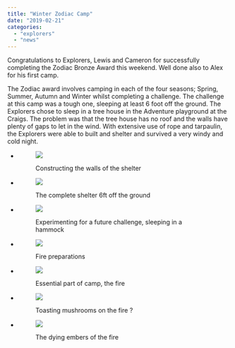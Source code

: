 ```yaml
---
title: "Winter Zodiac Camp"
date: "2019-02-21"
categories: 
  - "explorers"
  - "news"
---
```


Congratulations to Explorers, Lewis and Cameron for successfully completing the Zodiac Bronze Award this weekend. Well done also to Alex for his first camp.

The Zodiac award involves camping in each of the four seasons; Spring, Summer, Autumn and Winter whilst completing a challenge. The challenge at this camp was a tough one, sleeping at least 6 foot off the ground. The Explorers chose to sleep in a tree house in the Adventure playground at the Craigs. The problem was that the tree house has no roof and the walls have plenty of gaps to let in the wind. With extensive use of rope and tarpaulin, the Explorers were able to built and shelter and survived a very windy and cold night.

- <figure>
    
    [![](https://7thwhitburnscouts.org.uk/wp-content/uploads/2022/01/ac961-img_20190216_172246636.jpg?w=1024&h=768)](https://7thwhitburnscouts.org.uk/wp-content/uploads/2022/01/ac961-img_20190216_172246636.jpg?w=1024&h=768)
    
    <figcaption>
    
    Constructing the walls of the shelter
    
    </figcaption>
    
    </figure>
    
- <figure>
    
    [![](https://7thwhitburnscouts.org.uk/wp-content/uploads/2022/01/9c8aa-img_20190217_080058770.jpg?w=1024&h=768)](https://7thwhitburnscouts.org.uk/wp-content/uploads/2022/01/9c8aa-img_20190217_080058770.jpg?w=1024&h=768)
    
    <figcaption>
    
    The complete shelter 6ft off the ground
    
    </figcaption>
    
    </figure>
    
- <figure>
    
    [![](https://7thwhitburnscouts.org.uk/wp-content/uploads/2022/01/092c9-img_20190216_163400789.jpg?w=1024&h=768)](https://7thwhitburnscouts.org.uk/wp-content/uploads/2022/01/092c9-img_20190216_163400789.jpg?w=1024&h=768)
    
    <figcaption>
    
    Experimenting for a future challenge, sleeping in a hammock
    
    </figcaption>
    
    </figure>
    
- <figure>
    
    [![](https://7thwhitburnscouts.org.uk/wp-content/uploads/2022/01/18259-img_20190216_161307470.jpg?w=1024&h=768)](https://7thwhitburnscouts.org.uk/wp-content/uploads/2022/01/18259-img_20190216_161307470.jpg?w=1024&h=768)
    
    <figcaption>
    
    Fire preparations
    
    </figcaption>
    
    </figure>
    
- <figure>
    
    [![](https://7thwhitburnscouts.org.uk/wp-content/uploads/2022/01/ef219-img_20190216_154008530.jpg?w=1024&h=768)](https://7thwhitburnscouts.org.uk/wp-content/uploads/2022/01/ef219-img_20190216_154008530.jpg?w=1024&h=768)
    
    <figcaption>
    
    Essential part of camp, the fire
    
    </figcaption>
    
    </figure>
    
- <figure>
    
    [![](https://7thwhitburnscouts.org.uk/wp-content/uploads/2022/01/5d092-img_20190216_153954686.jpg?w=1024&h=768)](https://7thwhitburnscouts.org.uk/wp-content/uploads/2022/01/5d092-img_20190216_153954686.jpg?w=1024&h=768)
    
    <figcaption>
    
    Toasting mushrooms on the fire ?
    
    </figcaption>
    
    </figure>
    
- <figure>
    
    [![](https://7thwhitburnscouts.org.uk/wp-content/uploads/2022/01/6de8a-img_20190216_234042117.jpg?w=1024&h=768)](https://7thwhitburnscouts.org.uk/wp-content/uploads/2022/01/6de8a-img_20190216_234042117.jpg?w=1024&h=768)
    
    <figcaption>
    
    The dying embers of the fire
    
    </figcaption>
    
    </figure>
